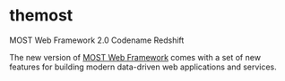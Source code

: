 # themost
MOST Web Framework 2.0 Codename Redshift

The new version of [MOST Web Framework](http://github.com/kbarbounakis/most-web) 
comes with a set of new features for building modern data-driven web applications and services.
